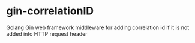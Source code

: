 # gin-correlationID
Golang Gin web framework middleware for adding correlation id if it is not added into HTTP request header 
